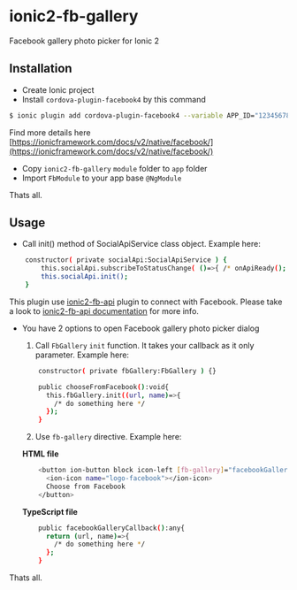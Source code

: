 # ionic2-fb-gallery
Facebook gallery photo picker for Ionic 2

## Installation

  * Create Ionic project
  * Install `cordova-plugin-facebook4` by this command
```bash
$ ionic plugin add cordova-plugin-facebook4 --variable APP_ID="123456789" --variable APP_NAME="myApplication"
```
Find more details here [https://ionicframework.com/docs/v2/native/facebook/](https://ionicframework.com/docs/v2/native/facebook/)
  * Copy `ionic2-fb-gallery` `module` folder to `app` folder
  * Import `FbModule` to your app base `@NgModule`

Thats all.


## Usage

  * Call init() method of SocialApiService class object. Example here:
```bash
    constructor( private socialApi:SocialApiService ) {
        this.socialApi.subscribeToStatusChange( ()=>{ /* onApiReady(); */  }, SocialApiService.getApiStatus_appUser() );
        this.socialApi.init();
    }
```
This plugin use [ionic2-fb-api](https://github.com/skyfloyd/ionic2-fb-api/) plugin to connect with Facebook. Please take a look to [ionic2-fb-api documentation](https://github.com/skyfloyd/ionic2-fb-api/) for more info.

  * You have 2 options to open Facebook gallery photo picker dialog
    1. Call `FbGallery` `init` function. It takes your callback as it only parameter. Example here:
    ```bash
        constructor( private fbGallery:FbGallery ) {}

        public chooseFromFacebook():void{
          this.fbGallery.init((url, name)=>{
            /* do something here */
          });
        }
    ```

    2. Use `fb-gallery` directive. Example here:

      **HTML file**
      ```bash
          <button ion-button block icon-left [fb-gallery]="facebookGalleryCallback()">
            <ion-icon name="logo-facebook"></ion-icon>
            Choose from Facebook
          </button>
      ```

      **TypeScript file**
      ```bash
          public facebookGalleryCallback():any{
            return (url, name)=>{
              /* do something here */
            };
          }
      ```
      
Thats all.
